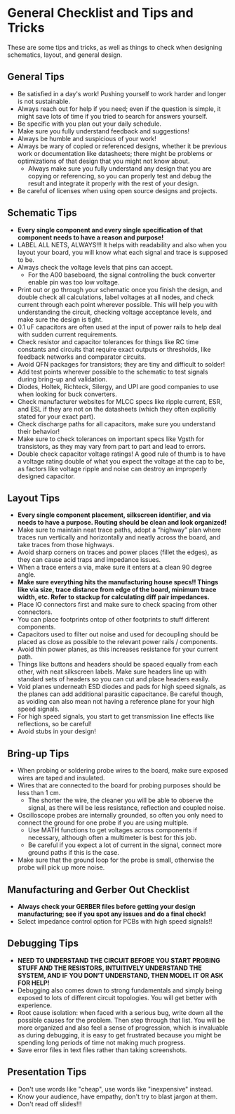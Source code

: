 # General Checklist and Tips and Tricks

These are some tips and tricks, as well as things to check when designing schematics, layout, and general design. 

## General Tips

* Be satisfied in a day's work! Pushing yourself to work harder and longer is not sustainable. 
* Always reach out for help if you need; even if the question is simple, it might save lots of time if you tried to search for answers yourself. 
* Be specific with you plan out your daily schedule.
* Make sure you fully understand feedback and suggestions!
* Always be humble and suspicious of your work!
* Always be wary of copied or referenced designs, whether it be previous work or documentation like datasheets; there might be problems or optimizations of that design that you might not know about. 
  * Always make sure you fully understand any design that you are copying or referencing, so you can properly test and debug the result and integrate it properly with the rest of your design. 
* Be careful of licenses when using open source designs and projects. 

## Schematic Tips

* **Every single component and every single specification of that component needs to have a reason and purpose!**
* LABEL ALL NETS, ALWAYS!!! It helps with readability and also when you layout your board, you will know what each signal and trace is supposed to be. 
* Always check the voltage levels that pins can accept. 
  * For the A00 baseboard, the signal controlling the buck converter enable pin was too low voltage.
* Print out or go through your schematic once you finish the design, and double check all calculations, label voltages at all nodes, and check current through each point wherever possible. This will help you with understanding the circuit, checking voltage acceptance levels, and make sure the design is tight. 
* 0.1 uF capacitors are often used at the input of power rails to help deal with sudden current requirements. 
* Check resistor and capacitor tolerances for things like RC time constants and circuits that require exact outputs or thresholds, like feedback networks and comparator circuits. 
* Avoid QFN packages for transistors; they are tiny and difficult to solder!
* Add test points wherever possible to the schematic to test signals during bring-up and validation. 
* Diodes, Holtek, Richteck, Silergy, and UPI are good companies to use when looking for buck converters. 
* Check manufacturer websites for MLCC specs like ripple current, ESR, and ESL if they are not on the datasheets (which they often explicitly stated for your exact part).
* Check discharge paths for all capacitors, make sure you understand their behavior!
* Make sure to check tolerances on important specs like Vgsth for transistors, as they may vary from part to part and lead to errors. 
* Double check capacitor voltage ratings! A good rule of thumb is to have a voltage rating double of what you expect the voltage at the cap to be, as factors like voltage ripple and noise can destroy an improperly designed capacitor. 

## Layout Tips

* **Every single component placement, silkscreen identifier, and via needs to have a purpose. Routing should be clean and look organized!**
* Make sure to maintain neat trace paths, adopt a “highway” plan where traces run vertically and horizontally and neatly across the board, and take traces from those highways. 
* Avoid sharp corners on traces and power places (fillet the edges), as they can cause acid traps and impedance issues.
* When a trace enters a via, make sure it enters at a clean 90 degree angle. 
* **Make sure everything hits the manufacturing house specs!! Things like via size, trace distance from edge of the board, minimum trace width, etc. Refer to stackup for calculating diff pair impedances.**
* Place IO connectors first and make sure to check spacing from other connectors. 
* You can place footprints ontop of other footprints to stuff different components. 
* Capacitors used to filter out noise and used for decoupling should be placed as close as possible to the relevant power rails / components. 
* Avoid thin power planes, as this increases resistance for your current path. 
* Things like buttons and headers should be spaced equally from each other, with neat silkscreen labels. Make sure headers line up with standard sets of headers so you can cut and place headers easily. 
* Void planes underneath ESD diodes and pads for high speed signals, as the planes can add additional parasitic capacitance. Be careful though, as voiding can also mean not having a reference plane for your high speed signals. 
* For high speed signals, you start to get transmission line effects like reflections, so be careful!
* Avoid stubs in your design!

## Bring-up Tips

* When probing or soldering probe wires to the board, make sure exposed wires are taped and insulated. 
* Wires that are connected to the board for probing purposes should be less than 1 cm. 
  * The shorter the wire, the cleaner you will be able to observe the signal, as there will be less resistance, reflection and coupled noise. 
* Oscilloscope probes are internally grounded, so often you only need to connect the ground for one probe if you are using multiple. 
  * Use MATH functions to get voltages across components if necessary, although often a multimeter is best for this job.
  * Be careful if you expect a lot of current in the signal, connect more ground paths if this is the case. 
* Make sure that the ground loop for the probe is small, otherwise the probe will pick up more noise. 

## Manufacturing and Gerber Out Checklist

* **Always check your GERBER files before getting your design manufacturing; see if you spot any issues and do a final check!**
* Select impedance control option for PCBs with high speed signals!!

## Debugging Tips

* **NEED TO UNDERSTAND THE CIRCUIT BEFORE YOU START PROBING STUFF AND THE RESISTORS, INTUITIVELY UNDERSTAND THE SYSTEM, AND IF YOU DON’T UNDERSTAND, THEN MODEL IT OR ASK FOR HELP!**
* Debugging also comes down to strong fundamentals and simply being exposed to lots of different circuit topologies. You will get better with experience. 
* Root cause isolation: when faced with a serious bug, write down all the possible causes for the problem. Then step through that list. You will be more organized and also feel a sense of progression, which is invaluable as during debugging, it is easy to get frustrated because you might be spending long periods of time not making much progress. 
* Save error files in text files rather than taking screenshots. 

## Presentation Tips

* Don't use words like "cheap", use words like "inexpensive" instead. 
* Know your audience, have empathy, don't try to blast jargon at them. 
* Don't read off slides!!!
